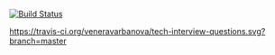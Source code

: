 [![Build Status](https://travis-ci.org/veneravarbanova/tech-interview-questions.svg?branch=master)](https://travis-ci.org/veneravarbanova/tech-interview-questions)

https://travis-ci.org/veneravarbanova/tech-interview-questions.svg?branch=master
